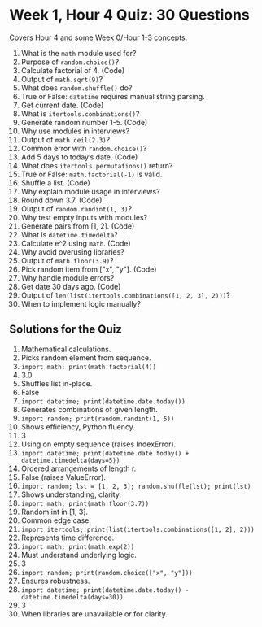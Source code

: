 # Week 1, Hour 4 Quiz: 30 Questions

Covers Hour 4 and some Week 0/Hour 1-3 concepts.

1. What is the `math` module used for?  
2. Purpose of `random.choice()`?  
3. Calculate factorial of 4. (Code)  
4. Output of `math.sqrt(9)`?  
5. What does `random.shuffle()` do?  
6. True or False: `datetime` requires manual string parsing.  
7. Get current date. (Code)  
8. What is `itertools.combinations()`?  
9. Generate random number 1-5. (Code)  
10. Why use modules in interviews?  
11. Output of `math.ceil(2.3)`?  
12. Common error with `random.choice()`?  
13. Add 5 days to today’s date. (Code)  
14. What does `itertools.permutations()` return?  
15. True or False: `math.factorial(-1)` is valid.  
16. Shuffle a list. (Code)  
17. Why explain module usage in interviews?  
18. Round down 3.7. (Code)  
19. Output of `random.randint(1, 3)`?  
20. Why test empty inputs with modules?  
21. Generate pairs from [1, 2]. (Code)  
22. What is `datetime.timedelta`?  
23. Calculate e^2 using `math`. (Code)  
24. Why avoid overusing libraries?  
25. Output of `math.floor(3.9)`?  
26. Pick random item from ["x", "y"]. (Code)  
27. Why handle module errors?  
28. Get date 30 days ago. (Code)  
29. Output of `len(list(itertools.combinations([1, 2, 3], 2)))`?  
30. When to implement logic manually?

## Solutions for the Quiz
1. Mathematical calculations.  
2. Picks random element from sequence.  
3. `import math; print(math.factorial(4))`  
4. 3.0  
5. Shuffles list in-place.  
6. False  
7. `import datetime; print(datetime.date.today())`  
8. Generates combinations of given length.  
9. `import random; print(random.randint(1, 5))`  
10. Shows efficiency, Python fluency.  
11. 3  
12. Using on empty sequence (raises IndexError).  
13. `import datetime; print(datetime.date.today() + datetime.timedelta(days=5))`  
14. Ordered arrangements of length r.  
15. False (raises ValueError).  
16. `import random; lst = [1, 2, 3]; random.shuffle(lst); print(lst)`  
17. Shows understanding, clarity.  
18. `import math; print(math.floor(3.7))`  
19. Random int in [1, 3].  
20. Common edge case.  
21. `import itertools; print(list(itertools.combinations([1, 2], 2)))`  
22. Represents time difference.  
23. `import math; print(math.exp(2))`  
24. Must understand underlying logic.  
25. 3  
26. `import random; print(random.choice(["x", "y"]))`  
27. Ensures robustness.  
28. `import datetime; print(datetime.date.today() - datetime.timedelta(days=30))`  
29. 3  
30. When libraries are unavailable or for clarity.
